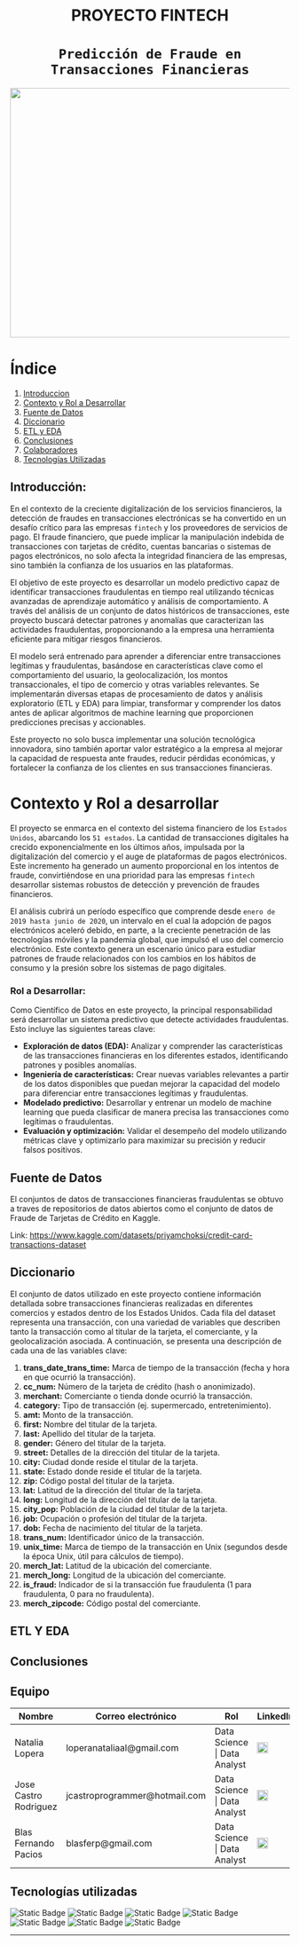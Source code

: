 <h1 align='center'>
 <b>PROYECTO FINTECH </b>
</h1>

# <h1 align="center">**`Predicción de Fraude en Transacciones Financieras`**</h1>

<p align='center'>
<img src ="images/concepto-proteccion-contra-fraude-financiero-bloqueo-tarjeta-credito-llave-maestra-fondo-claro_1182900-14964.avif" width="11000px" height="450px">
<p>

# Índice

1. [Introduccion](#introducción)
2. [Contexto y Rol a Desarrollar](#contexto-y-rol-a-desarrollar)
3. [Fuente de Datos](#fuente-de-datos)
4. [Diccionario](#Diccionario)
5. [ETL y EDA](#etl-y-eda)
6. [Conclusiones](#Conclusiones)
7. [Colaboradores](#Equipo)
8. [Tecnologías Utilizadas](#tecnologías-utilizadas)


## **Introducción:**


En el contexto de la creciente digitalización de los servicios financieros, la detección de fraudes en transacciones electrónicas se ha convertido en un desafío crítico para las empresas ``fintech`` y los proveedores de servicios de pago. El fraude financiero, que puede implicar la manipulación indebida de transacciones con tarjetas de crédito, cuentas bancarias o sistemas de pagos electrónicos, no solo afecta la integridad financiera de las empresas, sino también la confianza de los usuarios en las plataformas.

El objetivo de este proyecto es desarrollar un modelo predictivo capaz de identificar transacciones fraudulentas en tiempo real utilizando técnicas avanzadas de aprendizaje automático y análisis de comportamiento. A través del análisis de un conjunto de datos históricos de transacciones, este proyecto buscará detectar patrones y anomalías que caracterizan las actividades fraudulentas, proporcionando a la empresa una herramienta eficiente para mitigar riesgos financieros.

El modelo será entrenado para aprender a diferenciar entre transacciones legítimas y fraudulentas, basándose en características clave como el comportamiento del usuario, la geolocalización, los montos transaccionales, el tipo de comercio y otras variables relevantes. Se implementarán diversas etapas de procesamiento de datos y análisis exploratorio (ETL y EDA) para limpiar, transformar y comprender los datos antes de aplicar algoritmos de machine learning que proporcionen predicciones precisas y accionables.

Este proyecto no solo busca implementar una solución tecnológica innovadora, sino también aportar valor estratégico a la empresa al mejorar la capacidad de respuesta ante fraudes, reducir pérdidas económicas, y fortalecer la confianza de los clientes en sus transacciones financieras.


# **Contexto y Rol a desarrollar**

El proyecto se enmarca en el contexto del sistema financiero de los `Estados Unidos`, abarcando los ``51 estados``. La cantidad de transacciones digitales ha crecido exponencialmente en los últimos años, impulsada por la digitalización del comercio y el auge de plataformas de pagos electrónicos. Este incremento ha generado un aumento proporcional en los intentos de fraude, convirtiéndose en una prioridad para las empresas ``fintech`` desarrollar sistemas robustos de detección y prevención de fraudes financieros.

El análisis cubrirá un período específico que comprende desde ``enero de 2019 hasta junio de 2020``, un intervalo en el cual la adopción de pagos electrónicos aceleró debido, en parte, a la creciente penetración de las tecnologías móviles y la pandemia global, que impulsó el uso del comercio electrónico. Este contexto genera un escenario único para estudiar patrones de fraude relacionados con los cambios en los hábitos de consumo y la presión sobre los sistemas de pago digitales.

### **Rol a Desarrollar:**
Como Científico de Datos en este proyecto, la principal responsabilidad será desarrollar un sistema predictivo que detecte actividades fraudulentas. Esto incluye las siguientes tareas clave:

- **Exploración de datos (EDA):** Analizar y comprender las características de las transacciones financieras en los diferentes estados, identificando patrones y posibles anomalías.
- **Ingeniería de características:** Crear nuevas variables relevantes a partir de los datos disponibles que puedan mejorar la capacidad del modelo para diferenciar entre transacciones legítimas y fraudulentas.
- **Modelado predictivo:** Desarrollar y entrenar un modelo de machine learning que pueda clasificar de manera precisa las transacciones como legítimas o fraudulentas. 
- **Evaluación y optimización:** Validar el desempeño del modelo utilizando métricas clave y optimizarlo para maximizar su precisión y reducir falsos positivos.


## **Fuente de Datos**
El conjuntos de datos de transacciones financieras
fraudulentas se obtuvo a traves de repositorios de datos abiertos como el conjunto de datos de Fraude
de Tarjetas de Crédito en Kaggle.


Link: https://www.kaggle.com/datasets/priyamchoksi/credit-card-transactions-dataset 

## **Diccionario**

El conjunto de datos utilizado en este proyecto contiene información detallada sobre transacciones financieras realizadas en diferentes comercios y estados dentro de los Estados Unidos. Cada fila del dataset representa una transacción, con una variedad de variables que describen tanto la transacción como al titular de la tarjeta, el comerciante, y la geolocalización asociada. A continuación, se presenta una descripción de cada una de las variables clave:

1. **trans_date_trans_time:** Marca de tiempo de la transacción (fecha y hora en que ocurrió la transacción).  
2. **cc_num:** Número de la tarjeta de crédito (hash o anonimizado).  
3. **merchant:** Comerciante o tienda donde ocurrió la transacción.  
4. **category:** Tipo de transacción (ej. supermercado, entretenimiento).  
5. **amt:** Monto de la transacción.  
6. **first:** Nombre del titular de la tarjeta.  
7. **last:** Apellido del titular de la tarjeta.  
8. **gender:** Género del titular de la tarjeta.  
9. **street:** Detalles de la dirección del titular de la tarjeta.  
10. **city:** Ciudad donde reside el titular de la tarjeta.  
11. **state:** Estado donde reside el titular de la tarjeta.  
12. **zip:** Código postal del titular de la tarjeta.  
13. **lat:** Latitud de la dirección del titular de la tarjeta.  
14. **long:** Longitud de la dirección del titular de la tarjeta.  
15. **city_pop:** Población de la ciudad del titular de la tarjeta.  
16. **job:** Ocupación o profesión del titular de la tarjeta.  
17. **dob:** Fecha de nacimiento del titular de la tarjeta.  
18. **trans_num:** Identificador único de la transacción.  
19. **unix_time:** Marca de tiempo de la transacción en Unix (segundos desde la época Unix, útil para cálculos de tiempo).  
20. **merch_lat:** Latitud de la ubicación del comerciante.  
21. **merch_long:** Longitud de la ubicación del comerciante.  
22. **is_fraud:** Indicador de si la transacción fue fraudulenta (1 para fraudulenta, 0 para no fraudulenta).  
23. **merch_zipcode:** Código postal del comerciante.

## **ETL Y EDA**




## **Conclusiones**


## **Equipo**


<table>
  <thead>
    <tr>
      <th>Nombre</th>
      <th>Correo electrónico</th>
      <th>Rol</th>
      <th>LinkedIn</th>
    </tr>
  </thead>
  <tbody>
    <tr>
      <td>Natalia Lopera</td>
      <td>loperanataliaal@gmail.com</td>
      <td>Data Science | Data Analyst</td>
      <td><a href="https://www.linkedin.com/in/cesar-augusto-garc%C3%ADa-galeano-2190bb200//" target="_blank"><img src="https://cdn-icons-png.flaticon.com/512/174/174857.png" alt="LinkedIn logo" width="20" height="20"></a></td>
    </tr>
    <tr>
      <td>Jose Castro Rodriguez</td>
      <td>jcastroprogrammer@hotmail.com</td>
      <td>Data Science | Data Analyst</td>
      <td><a href="https://www.linkedin.com/in/ana-florencia-sandoval-876615286/" target="_blank"><img src="https://cdn-icons-png.flaticon.com/512/174/174857.png" alt="LinkedIn logo" width="20" height="20"></a></td>
    </tr>
    <tr>
      <td>Blas Fernando Pacios</td>
      <td>blasferp@gmail.com</td>
      <td>Data Science | Data Analyst</td>
      <td><a href="https://www.linkedin.com/in/blas-fernando-pacios-14a46a280//" target="_blank"><img src="https://cdn-icons-png.flaticon.com/512/174/174857.png" alt="LinkedIn logo" width="20" height="20"></a></td>
    </tr>
  </tbody>
</table>


## **Tecnologías utilizadas**

![Static Badge](https://img.shields.io/badge/PowerBI-gray?style=flat&logo=powerbi)
![Static Badge](https://img.shields.io/badge/Python-gray?style=flat&logo=python)
![Static Badge](https://img.shields.io/badge/-Pandas-gray?style=flat&logo=pandas)
![Static Badge](https://img.shields.io/badge/-Matplotlib-gray?style=flat&logo=matplotlib)
![Static Badge](https://img.shields.io/badge/-Seaborn-gray?style=flat&logo=seaborn)
![Static Badge](https://img.shields.io/badge/-Jupyter_Notebook-gray?style=flat&logo=jupyter)
![Static Badge](https://img.shields.io/badge/Visual_Studio_Code-gray?style=flat&logo=visual%20studio%20code&logoColor=white)

---

